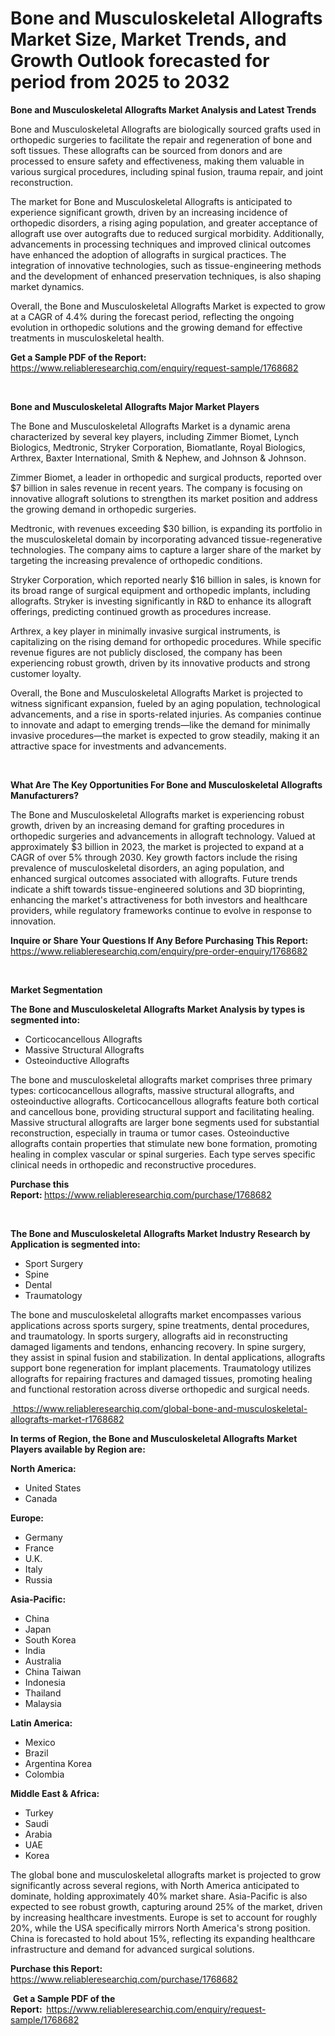 <p><h1>Bone and Musculoskeletal Allografts Market Size, Market Trends, and Growth Outlook forecasted for period from 2025 to 2032</h1></p><p><strong>Bone and Musculoskeletal Allografts Market Analysis and Latest Trends</strong></p>
<p><p>Bone and Musculoskeletal Allografts are biologically sourced grafts used in orthopedic surgeries to facilitate the repair and regeneration of bone and soft tissues. These allografts can be sourced from donors and are processed to ensure safety and effectiveness, making them valuable in various surgical procedures, including spinal fusion, trauma repair, and joint reconstruction.</p><p>The market for Bone and Musculoskeletal Allografts is anticipated to experience significant growth, driven by an increasing incidence of orthopedic disorders, a rising aging population, and greater acceptance of allograft use over autografts due to reduced surgical morbidity. Additionally, advancements in processing techniques and improved clinical outcomes have enhanced the adoption of allografts in surgical practices. The integration of innovative technologies, such as tissue-engineering methods and the development of enhanced preservation techniques, is also shaping market dynamics. </p><p>Overall, the Bone and Musculoskeletal Allografts Market is expected to grow at a CAGR of 4.4% during the forecast period, reflecting the ongoing evolution in orthopedic solutions and the growing demand for effective treatments in musculoskeletal health.</p></p>
<p><strong>Get a Sample PDF of the Report:&nbsp;</strong> <a href="https://www.reliableresearchiq.com/enquiry/request-sample/1768682?utm_campaign=2463&utm_medium=2&utm_source=Github&utm_content=ia&utm_term=14042025&utm_id=bone-and-musculoskeletal-allografts">https://www.reliableresearchiq.com/enquiry/request-sample/1768682</a></p>
<p>&nbsp;</p>
<p><strong>Bone and Musculoskeletal Allografts Major Market Players</strong></p>
<p><p>The Bone and Musculoskeletal Allografts Market is a dynamic arena characterized by several key players, including Zimmer Biomet, Lynch Biologics, Medtronic, Stryker Corporation, Biomatlante, Royal Biologics, Arthrex, Baxter International, Smith & Nephew, and Johnson & Johnson. </p><p>Zimmer Biomet, a leader in orthopedic and surgical products, reported over $7 billion in sales revenue in recent years. The company is focusing on innovative allograft solutions to strengthen its market position and address the growing demand in orthopedic surgeries.</p><p>Medtronic, with revenues exceeding $30 billion, is expanding its portfolio in the musculoskeletal domain by incorporating advanced tissue-regenerative technologies. The company aims to capture a larger share of the market by targeting the increasing prevalence of orthopedic conditions.</p><p>Stryker Corporation, which reported nearly $16 billion in sales, is known for its broad range of surgical equipment and orthopedic implants, including allografts. Stryker is investing significantly in R&D to enhance its allograft offerings, predicting continued growth as procedures increase.</p><p>Arthrex, a key player in minimally invasive surgical instruments, is capitalizing on the rising demand for orthopedic procedures. While specific revenue figures are not publicly disclosed, the company has been experiencing robust growth, driven by its innovative products and strong customer loyalty.</p><p>Overall, the Bone and Musculoskeletal Allografts Market is projected to witness significant expansion, fueled by an aging population, technological advancements, and a rise in sports-related injuries. As companies continue to innovate and adapt to emerging trends—like the demand for minimally invasive procedures—the market is expected to grow steadily, making it an attractive space for investments and advancements.</p></p>
<p>&nbsp;</p>
<p><strong>What Are The Key Opportunities For Bone and Musculoskeletal Allografts Manufacturers?</strong></p>
<p><p>The Bone and Musculoskeletal Allografts market is experiencing robust growth, driven by an increasing demand for grafting procedures in orthopedic surgeries and advancements in allograft technology. Valued at approximately $3 billion in 2023, the market is projected to expand at a CAGR of over 5% through 2030. Key growth factors include the rising prevalence of musculoskeletal disorders, an aging population, and enhanced surgical outcomes associated with allografts. Future trends indicate a shift towards tissue-engineered solutions and 3D bioprinting, enhancing the market's attractiveness for both investors and healthcare providers, while regulatory frameworks continue to evolve in response to innovation.</p></p>
<p><strong>Inquire or Share Your Questions If Any Before Purchasing This Report:</strong> <a href="https://www.reliableresearchiq.com/enquiry/pre-order-enquiry/1768682?utm_campaign=2463&utm_medium=2&utm_source=Github&utm_content=ia&utm_term=14042025&utm_id=bone-and-musculoskeletal-allografts">https://www.reliableresearchiq.com/enquiry/pre-order-enquiry/1768682</a></p>
<p>&nbsp;</p>
<p><strong>Market Segmentation</strong></p>
<p><strong>The Bone and Musculoskeletal Allografts Market Analysis by types is segmented into:</strong></p>
<p><ul><li>Corticocancellous Allografts</li><li>Massive Structural Allografts</li><li>Osteoinductive Allografts</li></ul></p>
<p><p>The bone and musculoskeletal allografts market comprises three primary types: corticocancellous allografts, massive structural allografts, and osteoinductive allografts. Corticocancellous allografts feature both cortical and cancellous bone, providing structural support and facilitating healing. Massive structural allografts are larger bone segments used for substantial reconstruction, especially in trauma or tumor cases. Osteoinductive allografts contain properties that stimulate new bone formation, promoting healing in complex vascular or spinal surgeries. Each type serves specific clinical needs in orthopedic and reconstructive procedures.</p></p>
<p><strong>Purchase this Report:&nbsp;</strong><a href="https://www.reliableresearchiq.com/purchase/1768682?utm_campaign=2463&utm_medium=2&utm_source=Github&utm_content=ia&utm_term=14042025&utm_id=bone-and-musculoskeletal-allografts">https://www.reliableresearchiq.com/purchase/1768682</a></p>
<p>&nbsp;</p>
<p><strong>The Bone and Musculoskeletal Allografts Market Industry Research by Application is segmented into:</strong></p>
<p><ul><li>Sport Surgery</li><li>Spine</li><li>Dental</li><li>Traumatology</li></ul></p>
<p><p>The bone and musculoskeletal allografts market encompasses various applications across sports surgery, spine treatments, dental procedures, and traumatology. In sports surgery, allografts aid in reconstructing damaged ligaments and tendons, enhancing recovery. In spine surgery, they assist in spinal fusion and stabilization. In dental applications, allografts support bone regeneration for implant placements. Traumatology utilizes allografts for repairing fractures and damaged tissues, promoting healing and functional restoration across diverse orthopedic and surgical needs.</p></p>
<p><a href="https://www.reliableresearchiq.com/global-bone-and-musculoskeletal-allografts-market-r1768682?utm_campaign=2463&utm_medium=2&utm_source=Github&utm_content=ia&utm_term=14042025&utm_id=bone-and-musculoskeletal-allografts">&nbsp;https://www.reliableresearchiq.com/global-bone-and-musculoskeletal-allografts-market-r1768682</a></p>
<p><strong>In terms of Region, the Bone and Musculoskeletal Allografts Market Players available by Region are:</strong></p>
<p>
    <p> <strong> North America: </strong>
        <ul>
            <li>United States</li>
            <li>Canada</li>
        </ul>
        </p> 
    <p> <strong> Europe: </strong>
        <ul>
            <li>Germany</li>
            <li>France</li>
            <li>U.K.</li>
            <li>Italy</li>
            <li>Russia</li>
        </ul>
        </p> 
    <p> <strong> Asia-Pacific: </strong>
        <ul>
            <li>China</li>
            <li>Japan</li>
            <li>South Korea</li>
            <li>India</li>
            <li>Australia</li>
            <li>China Taiwan</li>
            <li>Indonesia</li>
            <li>Thailand</li>
            <li>Malaysia</li>
        </ul>
        </p> 
    <p> <strong> Latin America: </strong>
        <ul>
            <li>Mexico</li>
            <li>Brazil</li>
            <li>Argentina Korea</li>
            <li>Colombia</li>
        </ul>
        </p> 
    <p> <strong> Middle East & Africa: </strong>
        <ul>
            <li>Turkey</li>
            <li>Saudi</li>
            <li>Arabia</li>
            <li>UAE</li>
            <li>Korea</li>
        </ul>
    </p>
    </p>
<p><p>The global bone and musculoskeletal allografts market is projected to grow significantly across several regions, with North America anticipated to dominate, holding approximately 40% market share. Asia-Pacific is also expected to see robust growth, capturing around 25% of the market, driven by increasing healthcare investments. Europe is set to account for roughly 20%, while the USA specifically mirrors North America's strong position. China is forecasted to hold about 15%, reflecting its expanding healthcare infrastructure and demand for advanced surgical solutions.</p></p>
<p><strong>Purchase this Report: </strong><a href="https://www.reliableresearchiq.com/purchase/1768682?utm_campaign=2463&utm_medium=2&utm_source=Github&utm_content=ia&utm_term=14042025&utm_id=bone-and-musculoskeletal-allografts">https://www.reliableresearchiq.com/purchase/1768682</a></p>
<p>&nbsp;<strong>Get a Sample PDF of the Report:&nbsp;&nbsp;</strong><a href="https://www.reliableresearchiq.com/enquiry/request-sample/1768682?utm_campaign=2463&utm_medium=2&utm_source=Github&utm_content=ia&utm_term=14042025&utm_id=bone-and-musculoskeletal-allografts">https://www.reliableresearchiq.com/enquiry/request-sample/1768682</a></p>
<p><strong></strong></p>
<p><p></p><p></p><p></p></p>
